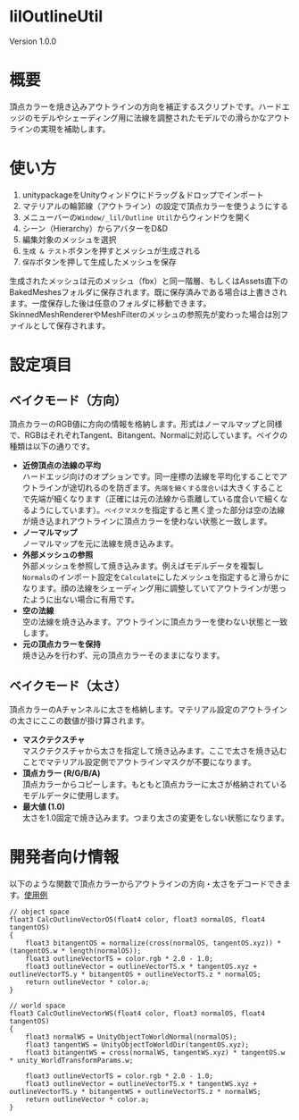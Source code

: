# lilOutlineUtil
Version 1.0.0

# 概要
頂点カラーを焼き込みアウトラインの方向を補正するスクリプトです。ハードエッジのモデルやシェーディング用に法線を調整されたモデルでの滑らかなアウトラインの実現を補助します。

# 使い方
1. unitypackageをUnityウィンドウにドラッグ＆ドロップでインポート
2. マテリアルの輪郭線（アウトライン）の設定で頂点カラーを使うようにする
3. メニューバーの`Window/_lil/Outline Util`からウィンドウを開く
4. シーン（Hierarchy）からアバターをD&D
5. 編集対象のメッシュを選択
6. `生成 & テスト`ボタンを押すとメッシュが生成される
7. `保存`ボタンを押して生成したメッシュを保存

生成されたメッシュは元のメッシュ（fbx）と同一階層、もしくはAssets直下のBakedMeshesフォルダに保存されます。既に保存済みである場合は上書きされます。一度保存した後は任意のフォルダに移動できます。SkinnedMeshRendererやMeshFilterのメッシュの参照先が変わった場合は別ファイルとして保存されます。

# 設定項目
## ベイクモード（方向）
頂点カラーのRGB値に方向の情報を格納します。形式はノーマルマップと同様で、RGBはそれぞれTangent、Bitangent、Normalに対応しています。ベイクの種類は以下の通りです。
- **近傍頂点の法線の平均**  
  ハードエッジ向けのオプションです。同一座標の法線を平均化することでアウトラインが途切れるのを防ぎます。`先端を細くする度合い`は大きくすることで先端が細くなります（正確には元の法線から乖離している度合いで細くなるようにしています）。`ベイクマスク`を指定すると黒く塗った部分は空の法線が焼き込まれアウトラインに頂点カラーを使わない状態と一致します。
- **ノーマルマップ**  
  ノーマルマップを元に法線を焼き込みます。
- **外部メッシュの参照**  
  外部メッシュを参照して焼き込みます。例えばモデルデータを複製し`Normals`のインポート設定を`Calculate`にしたメッシュを指定すると滑らかになります。顔の法線をシェーディング用に調整していてアウトラインが思ったように出ない場合に有用です。
- **空の法線**  
  空の法線を焼き込みます。アウトラインに頂点カラーを使わない状態と一致します。
- **元の頂点カラーを保持**  
  焼き込みを行わず、元の頂点カラーそのままになります。

## ベイクモード（太さ）
頂点カラーのAチャンネルに太さを格納します。マテリアル設定のアウトラインの太さにここの数値が掛け算されます。
- **マスクテクスチャ**  
  マスクテクスチャから太さを指定して焼き込みます。ここで太さを焼き込むことでマテリアル設定側でアウトラインマスクが不要になります。
- **頂点カラー (R/G/B/A)**  
  頂点カラーからコピーします。もともと頂点カラーに太さが格納されているモデルデータに使用します。
- **最大値 (1.0)**  
  太さを1.0固定で焼き込みます。つまり太さの変更をしない状態になります。

# 開発者向け情報
以下のような関数で頂点カラーからアウトラインの方向・太さをデコードできます。[使用例](https://github.com/lilxyzw/lilOutlineUtil/blob/master/Assets/Shaders/DecodeOutline.shader)

```HLSL
// object space
float3 CalcOutlineVectorOS(float4 color, float3 normalOS, float4 tangentOS)
{
    float3 bitangentOS = normalize(cross(normalOS, tangentOS.xyz)) * (tangentOS.w * length(normalOS));
    float3 outlineVectorTS = color.rgb * 2.0 - 1.0;
    float3 outlineVector = outlineVectorTS.x * tangentOS.xyz + outlineVectorTS.y * bitangentOS + outlineVectorTS.z * normalOS;
    return outlineVector * color.a;
}

// world space
float3 CalcOutlineVectorWS(float4 color, float3 normalOS, float4 tangentOS)
{
    float3 normalWS = UnityObjectToWorldNormal(normalOS);
    float3 tangentWS = UnityObjectToWorldDir(tangentOS.xyz);
    float3 bitangentWS = cross(normalWS, tangentWS.xyz) * tangentOS.w * unity_WorldTransformParams.w;

    float3 outlineVectorTS = color.rgb * 2.0 - 1.0;
    float3 outlineVector = outlineVectorTS.x * tangentWS.xyz + outlineVectorTS.y * bitangentWS + outlineVectorTS.z * normalWS;
    return outlineVector * color.a;
}
```